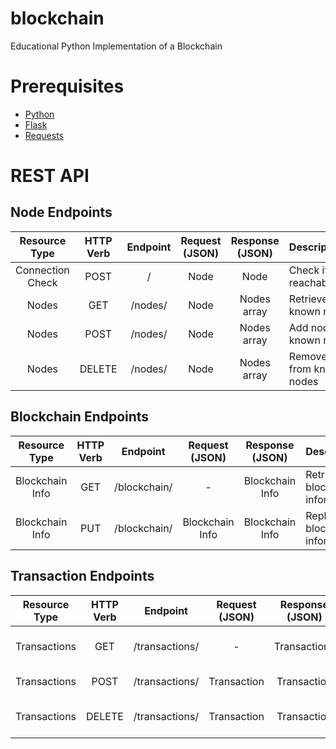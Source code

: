 # blockchain
Educational Python Implementation of a Blockchain

# Prerequisites
- [Python](https://www.python.org/)
- [Flask](https://flask.palletsprojects.com/)
- [Requests](https://docs.python-requests.org/)

# REST API

## Node Endpoints
| Resource Type       | HTTP Verb | Endpoint  | Request (JSON) | Response (JSON) |  Description                          |
| :----------------:  | :-----:   | :------:  | :-----------:  | :-----------:   |  :--------------------------------    |
| Connection Check    | POST      | /         | Node           | Node            |  Check if node is reachable/online    |    
| Nodes               | GET       | /nodes/   | Node           | Nodes array     |  Retrieve all known nodes             |
| Nodes               | POST      | /nodes/   | Node           | Nodes array     |  Add node to known nodes              |
| Nodes               | DELETE    | /nodes/   | Node           | Nodes array     |  Remove node from known nodes         |

## Blockchain Endpoints
| Resource Type       | HTTP Verb | Endpoint       | Request (JSON)    | Response (JSON)    |  Description                         |
| :----------------:  | :-----:   | :-----------:  | :---------------: | :--------------:   |  :--------------------------------   |
| Blockchain Info     | GET       | /blockchain/   | -                 | Blockchain Info    |  Retrieve blockchain information     |
| Blockchain Info     | PUT       | /blockchain/   | Blockchain Info   | Blockchain Info    |  Replace blockchain information      |

## Transaction Endpoints
| Resource Type     | HTTP Verb | Endpoint          | Request (JSON)    | Response (JSON)    |  Description                         |
| :--------------:  | :-----:   | :--------------:  | :---------------: | :--------------:   |  :--------------------------------   |
| Transactions      | GET       | /transactions/    | -                 | Transactions       |  Retrieve unconfirmed transactions   |
| Transactions      | POST      | /transactions/    | Transaction       | Transaction        |  Post new transaction                |
| Transactions      | DELETE    | /transactions/    | Transaction       | Transaction        |  Cancel posted transaction           |